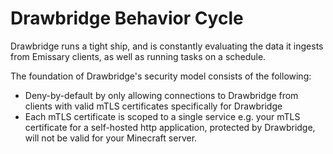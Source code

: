 # Drawbridge Behavior Cycle

Drawbridge runs a tight ship, and is constantly evaluating the data it ingests from Emissary clients, as well as
running tasks on a schedule.

The foundation of Drawbridge's security model consists of the following:
- Deny-by-default by only allowing connections to Drawbridge from clients with valid mTLS certificates specifically for Drawbridge
- Each mTLS certificate is scoped to a single service e.g. your mTLS certificate for a self-hosted http application, protected
  by Drawbridge, will not be valid for your Minecraft server.